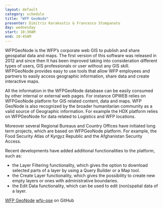 ```yaml
---
layout: default
category: schedule
title: "WFP GeoNode"
presenter: Dimitris Karakostis & Francesco Stompanato
day: wednesday
start: 10:30AM
end: 10:45AM
---
```


WFPGeoNode is the WFP’s corporate web GIS to publish and share geospatial data and maps. The first version of this software was released in 2012 and since then It has been improved taking into consideration different types of users, GIS professionals or user without any GIS skill. WFPGeoNode provides easy to use tools that allow WFP employees and partners to easily access geographic information, share data and create interactive maps.

All the information in the WFPGeoNode database can be easily consumed by other internal or external web pages. For instance OPWEB relies on WFPGeoNode platform for GIS related content, data and maps. WFP GeoNode is also recognized by the broader humanitarian community as a valid source of Geographic information. For example the HDX platform relies on WFPGeoNode for data related to Logistics and WFP locations.

Moreover several Regional Bureaus and Country Offices have initiated long term projects, which are based on WFPGeoNode platform. For example, the Food Security Atlas of Kyrgyz Republic and the Afghanistan Security Access.

Recent developments have added additional functionalities to the platform, such as:

* the Layer Filtering functionality, which gives the option to download selected parts of a layer by using a Query Builder or a Map tool.
* the Create Layer functionality, which gives the possibility to create new empty layers or ones with administrative boundaries.
* the Edit Data functionality, which can be used to edit (non)spatial data of a layer.

[WFP GeoNode](http://geonode.wfp.org/)
[wfp-ose](https://github.com/wfp-ose/) on GitHub
